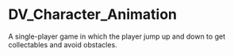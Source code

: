 # DV_Character_Animation
 A single-player game in which the player jump up and down to get collectables and avoid obstacles.
